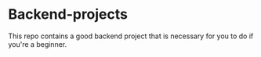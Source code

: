 # Backend-projects
This repo contains a good backend project that is necessary for you to do if you're a beginner.

